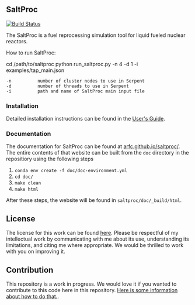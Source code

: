 ## SaltProc

[![Build Status](https://travis-ci.org/andrewryh/saltproc.svg?branch=develop)](https://travis-ci.org/andrewryh/saltproc)

The SaltProc is a fuel reprocessing simulation tool for liquid fueled nuclear
reactors.

How to run SaltProc:

cd /path/to/saltproc
python run_saltproc.py -n 4 -d 1 -i examples/tap_main.json
```
-n          number of cluster nodes to use in Serpent
-d          number of threads to use in Serpent
-i          path and name of SaltProc main input file
```

### Installation

Detailed installation instructions can be found in the
[User's Guide](https://arfc.github.io/saltproc/installation.html).

### Documentation

The documentation for SaltProc can be found at
[arfc.github.io/saltproc/](http://arfc.github.io/saltproc/).
The entire contents of that
website can be built from the `doc` directory in the repositiory using
the following steps

1. `conda env create -f doc/doc-environment.yml`
2. `cd doc/`
3. `make clean`
4. `make html`

After these steps, the website will be found in `saltproc/doc/_build/html`.

## License

The license for this work can be found
[here](https://github.com/arfc/saltproc/blob/master/LICENSE). Please
be respectful of my intellectual work by communicating with me about its use,
understanding its limitations, and citing me where appropriate. We would be
thrilled to work with you on improving it.


## Contribution

This repository is a work in progress. We would love it if you wanted to
contribute to this code here in this repository. [Here is some information about
how to do that.](https://github.com/arfc/saltproc/blob/master/CONTRIBUTING.md).
